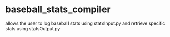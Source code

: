 # baseball_stats_compiler
allows the user to log baseball stats using statsInput.py and retrieve specific stats using statsOutput.py
